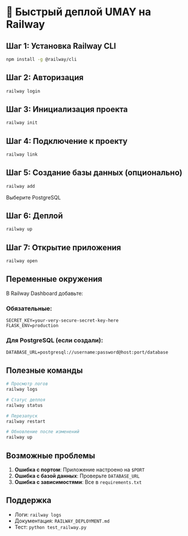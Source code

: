# 🚀 Быстрый деплой UMAY на Railway

## Шаг 1: Установка Railway CLI
```bash
npm install -g @railway/cli
```

## Шаг 2: Авторизация
```bash
railway login
```

## Шаг 3: Инициализация проекта
```bash
railway init
```

## Шаг 4: Подключение к проекту
```bash
railway link
```

## Шаг 5: Создание базы данных (опционально)
```bash
railway add
```
Выберите PostgreSQL

## Шаг 6: Деплой
```bash
railway up
```

## Шаг 7: Открытие приложения
```bash
railway open
```

## Переменные окружения

В Railway Dashboard добавьте:

### Обязательные:
```
SECRET_KEY=your-very-secure-secret-key-here
FLASK_ENV=production
```

### Для PostgreSQL (если создали):
```
DATABASE_URL=postgresql://username:password@host:port/database
```

## Полезные команды

```bash
# Просмотр логов
railway logs

# Статус деплоя
railway status

# Перезапуск
railway restart

# Обновление после изменений
railway up
```

## Возможные проблемы

1. **Ошибка с портом**: Приложение настроено на `$PORT`
2. **Ошибка с базой данных**: Проверьте `DATABASE_URL`
3. **Ошибка с зависимостями**: Все в `requirements.txt`

## Поддержка

- Логи: `railway logs`
- Документация: `RAILWAY_DEPLOYMENT.md`
- Тест: `python test_railway.py`
